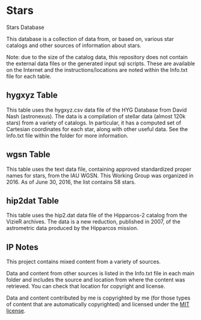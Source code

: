 # Stars
Stars Database

This database is a collection of data from, or based on, various star catalogs
and other sources of information about stars.

Note: due to the size of the catalog data, this repository does not contain
the external data files or the generated input sql scripts. These are available
on the Internet and the instructions/locations are noted within the Info.txt
file for each table.

hygxyz Table
------------
This table uses the hygxyz.csv data file of the HYG Database from David Nash
(astronexus). The data is a compilation of stellar data (almost 120k stars)
from a variety of catalogs. In particular, it has a computed set of Cartesian
coordinates for each star, along with other useful data. See the Info.txt file
within the folder for more information.

wgsn Table
----------
This table uses the text data file, containing approved standardized proper
names for stars, from the IAU WGSN. This Working Group was organized in 2016.
As of June 30, 2016, the list contains 58 stars.

hip2dat Table
-------------
This table uses the hip2.dat data file of the Hipparcos-2 catalog from the
VizieR archives. The data is a new reduction, published in 2007, of the
astrometric data produced by the Hipparcos mission.

IP Notes
--------
This project contains mixed content from a variety of sources.

Data and content from other sources is listed in the Info.txt file in each
main folder and includes the source and location from where the content was
retrieved. You can check that location for copyright and license.

Data and content contributed by me is copyrighted by me (for those types of
content that are automatically copyrighted) and licensed under the
[MIT license](http://opensource.org/licenses/mit-license.php).
